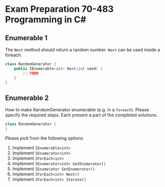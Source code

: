 # Exam Preparation 70-483 Programming in C#

## Enumerable 1

The `Next` method should return a random number. `Next` can be used inside a foreach. 

```C#
class RandomGenerator {
    public IEnumerable<int> Next(int seed) {
        // TODO
    }
}
```

## Enumerable 2

How to make RandomGenerator enumerable (e.g. in a `foreach`). Please specify the required steps. Each present a part of the completed solutions.

```C#
class RandomGenerator {
}
```

Please pick from the following options
1. Implement `IEnumerable<int>`
1. Implement `IEnumerator<int>`
1. Implement `IForEach<int>`
1. Implement `IEnumerator<int> GetEnumerator()`
1. Implement `IEnumerator GetEnumerator()`
1. Implement `IForEach<int> Next()`
1. Implement `IForEach<int> Iterate()`

